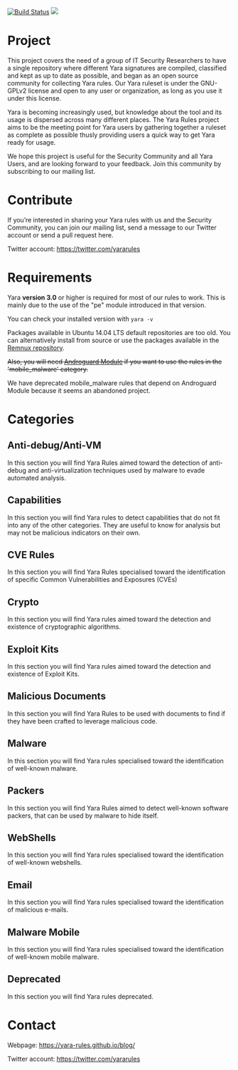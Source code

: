 [![Build Status](https://travis-ci.org/Yara-Rules/rules.svg?branch=master)](https://travis-ci.org/Yara-Rules/rules) <img src="http://img.shields.io/liberapay/patrons/yararules.svg?logo=liberapay">


# Project

This project covers the need of a group of IT Security Researchers to have a single repository where different Yara signatures are compiled, classified and kept as up to date as possible, and began as an open source community for collecting Yara rules. Our Yara ruleset is under the GNU-GPLv2 license and open to any user or organization, as long as you use it under this license.

Yara is becoming increasingly used, but knowledge about the tool and its usage is dispersed across many different places. The Yara Rules project aims to be the meeting point for Yara users by gathering together a ruleset as complete as possible thusly providing users a quick way to get Yara ready for usage.

We hope this project is useful for the Security Community and all Yara Users, and are looking forward to your feedback. Join this community by subscribing to our mailing list.

# Contribute

If you’re interested in sharing your Yara rules with us and the Security Community, you can join our mailing list, send a message to our Twitter account or send a pull request here.

Twitter account: https://twitter.com/yararules

# Requirements

Yara **version 3.0** or higher is required for most of our rules to work. This is mainly due to the use of the "pe" module introduced in that version.

You can check your installed version with `yara -v`

Packages available in Ubuntu 14.04 LTS default repositories are too old.  You can alternatively install from source or use the packages available in the [Remnux repository](https://launchpad.net/~remnux/+archive/ubuntu/stable).

~~Also, you will need [Androguard Module](https://github.com/Koodous/androguard-yara) if you want to use the rules in the 'mobile_malware' category.~~

We have deprecated mobile_malware rules that depend on Androguard Module because it seems an abandoned project.

# Categories

## Anti-debug/Anti-VM

In this section you will find Yara Rules aimed toward the detection of anti-debug and anti-virtualization techniques used by malware to evade automated analysis.

## Capabilities

In this section you will find Yara rules to detect capabilities that do not fit into any of the other categories.  They are useful to know for analysis but may not be malicious indicators on their own.

## CVE Rules

In this section you will find Yara Rules specialised toward the identification of specific Common Vulnerabilities and Exposures (CVEs)

## Crypto

In this section you will find Yara rules aimed toward the detection and existence of cryptographic algorithms.

## Exploit Kits

In this section you will find Yara rules aimed toward the detection and existence of Exploit Kits.

## Malicious Documents

In this section you will find Yara Rules to be used with documents to find if they have been crafted to leverage malicious code.

## Malware

In this section you will find Yara rules specialised toward the identification of well-known malware.

## Packers

In this section you will find Yara Rules aimed to detect well-known software packers, that can be used by malware to hide itself.

## WebShells

In this section you will find Yara rules specialised toward the identification of well-known webshells.

## Email

In this section you will find Yara rules specialised toward the identification of malicious e-mails.

## Malware Mobile

In this section you will find Yara rules specialised toward the identification of well-known mobile malware.

## Deprecated

In this section you will find Yara rules deprecated.

# Contact

Webpage: https://yara-rules.github.io/blog/

Twitter account: https://twitter.com/yararules


